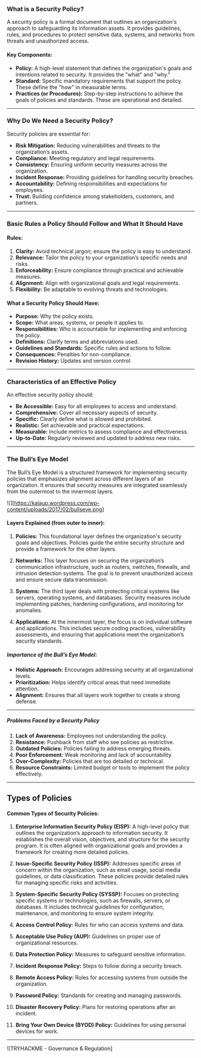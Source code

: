 ### What is a Security Policy?

A security policy is a formal document that outlines an organization's approach to safeguarding its information assets. It provides guidelines, rules, and procedures to protect sensitive data, systems, and networks from threats and unauthorized access.

#### Key Components:

- **Policy:** A high-level statement that defines the organization's goals and intentions related to security. It provides the "what" and "why."
- **Standard:** Specific mandatory requirements that support the policy. These define the "how" in measurable terms.
- **Practices (or Procedures):** Step-by-step instructions to achieve the goals of policies and standards. These are operational and detailed.

---

### Why Do We Need a Security Policy?

Security policies are essential for:

- **Risk Mitigation:** Reducing vulnerabilities and threats to the organization’s assets.
- **Compliance:** Meeting regulatory and legal requirements.
- **Consistency:** Ensuring uniform security measures across the organization.
- **Incident Response:** Providing guidelines for handling security breaches.
- **Accountability:** Defining responsibilities and expectations for employees.
- **Trust:** Building confidence among stakeholders, customers, and partners.

---

### Basic Rules a Policy Should Follow and What It Should Have

#### Rules:

1. **Clarity:** Avoid technical jargon; ensure the policy is easy to understand.
2. **Relevance:** Tailor the policy to your organization’s specific needs and risks.
3. **Enforceability:** Ensure compliance through practical and achievable measures.
4. **Alignment:** Align with organizational goals and legal requirements.
5. **Flexibility:** Be adaptable to evolving threats and technologies.

#### What a Security Policy Should Have:

- **Purpose:** Why the policy exists.
- **Scope:** What areas, systems, or people it applies to.
- **Responsibilities:** Who is accountable for implementing and enforcing the policy.
- **Definitions:** Clarify terms and abbreviations used.
- **Guidelines and Standards:** Specific rules and actions to follow.
- **Consequences:** Penalties for non-compliance.
- **Revision History:** Updates and version control.

---

### Characteristics of an Effective Policy

An effective security policy should:

- **Be Accessible:** Easy for all employees to access and understand.
- **Comprehensive:** Cover all necessary aspects of security.
- **Specific:** Clearly define what is allowed and prohibited.
- **Realistic:** Set achievable and practical expectations.
- **Measurable:** Include metrics to assess compliance and effectiveness.
- **Up-to-Date:** Regularly reviewed and updated to address new risks.

---

### The Bull’s Eye Model

The Bull’s Eye Model is a structured framework for implementing security policies that emphasizes alignment across different layers of an organization. It ensures that security measures are integrated seamlessly from the outermost to the innermost layers.

![][https://kalaup.wordpress.com/wp-content/uploads/2017/02/bullseye.png]

#### Layers Explained (from outer to inner):

1. **Policies:** This foundational layer defines the organization's security goals and objectives. Policies guide the entire security structure and provide a framework for the other layers.

2. **Networks:** This layer focuses on securing the organization’s communication infrastructure, such as routers, switches, firewalls, and intrusion detection systems. The goal is to prevent unauthorized access and ensure secure data transmission.

3. **Systems:** The third layer deals with protecting critical systems like servers, operating systems, and databases. Security measures include implementing patches, hardening configurations, and monitoring for anomalies.

4. **Applications:** At the innermost layer, the focus is on individual software and applications. This includes secure coding practices, vulnerability assessments, and ensuring that applications meet the organization’s security standards.


##### Importance of the Bull’s Eye Model:

- **Holistic Approach:** Encourages addressing security at all organizational levels.
- **Prioritization:** Helps identify critical areas that need immediate attention.
- **Alignment:** Ensures that all layers work together to create a strong defense.

---

##### Problems Faced by a Security Policy

1. **Lack of Awareness:** Employees not understanding the policy.
2. **Resistance:** Pushback from staff who see policies as restrictive.
3. **Outdated Policies:** Policies failing to address emerging threats.
4. **Poor Enforcement:** Weak monitoring and lack of accountability.
5. **Over-Complexity:** Policies that are too detailed or technical.
6. **Resource Constraints:** Limited budget or tools to implement the policy effectively.

---

## Types of Policies

#### Common Types of Security Policies:

1. **Enterprise Information Security Policy (EISP):** A high-level policy that outlines the organization’s approach to information security. It establishes the overall vision, objectives, and structure for the security program. It is often aligned with organizational goals and provides a framework for creating more detailed policies.

2. **Issue-Specific Security Policy (ISSP):** Addresses specific areas of concern within the organization, such as email usage, social media guidelines, or data classification. These policies provide detailed rules for managing specific risks and activities.

3. **System-Specific Security Policy (SYSSP):** Focuses on protecting specific systems or technologies, such as firewalls, servers, or databases. It includes technical guidelines for configuration, maintenance, and monitoring to ensure system integrity.

4. **Access Control Policy:** Rules for who can access systems and data.

5. **Acceptable Use Policy (AUP):** Guidelines on proper use of organizational resources.

6. **Data Protection Policy:** Measures to safeguard sensitive information.

7. **Incident Response Policy:** Steps to follow during a security breach.

8. **Remote Access Policy:** Rules for accessing systems from outside the organization.

9. **Password Policy:** Standards for creating and managing passwords.

10. **Disaster Recovery Policy:** Plans for restoring operations after an incident.

11. **Bring Your Own Device (BYOD) Policy:** Guidelines for using personal devices for work.



---


![TRYHACKME - Governance & Regulation]


